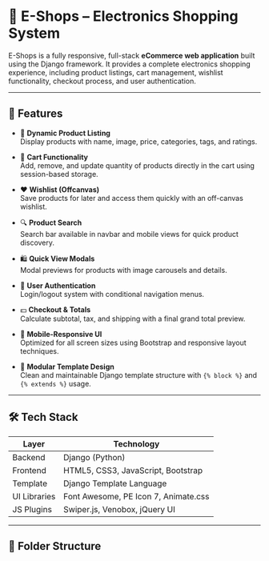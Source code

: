# 🛒 E-Shops – Electronics Shopping System

E-Shops is a fully responsive, full-stack **eCommerce web application** built using the Django framework. It provides a complete electronics shopping experience, including product listings, cart management, wishlist functionality, checkout process, and user authentication.

---

## 🚀 Features

- 🧾 **Dynamic Product Listing**  
  Display products with name, image, price, categories, tags, and ratings.

- 🛒 **Cart Functionality**  
  Add, remove, and update quantity of products directly in the cart using session-based storage.

- ❤️ **Wishlist (Offcanvas)**  
  Save products for later and access them quickly with an off-canvas wishlist.

- 🔍 **Product Search**  
  Search bar available in navbar and mobile views for quick product discovery.

- 🛍️ **Quick View Modals**  
  Modal previews for products with image carousels and details.

- 👤 **User Authentication**  
  Login/logout system with conditional navigation menus.

- 💵 **Checkout & Totals**  
  Calculate subtotal, tax, and shipping with a final grand total preview.

- 📱 **Mobile-Responsive UI**  
  Optimized for all screen sizes using Bootstrap and responsive layout techniques.

- 🧩 **Modular Template Design**  
  Clean and maintainable Django template structure with `{% block %}` and `{% extends %}` usage.

---

## 🛠️ Tech Stack

| Layer        | Technology                          |
|--------------|-------------------------------------|
| Backend      | Django (Python)                     |
| Frontend     | HTML5, CSS3, JavaScript, Bootstrap  |
| Template     | Django Template Language            |
| UI Libraries | Font Awesome, PE Icon 7, Animate.css|
| JS Plugins   | Swiper.js, Venobox, jQuery UI       |

---

## 📁 Folder Structure

